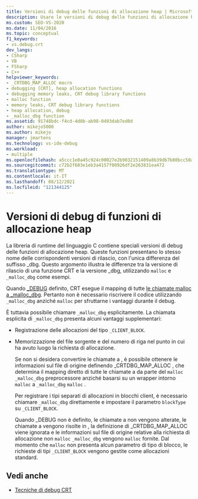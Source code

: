```yaml
---
title: Versioni di debug delle funzioni di allocazione heap | Microsoft Docs
description: Usare le versioni di debug delle funzioni di allocazione heap nella libreria di runtime del linguaggio C. Queste funzioni hanno gli stessi nomi delle versioni di rilascio _dbg aggiunte.
ms.custom: SEO-VS-2020
ms.date: 11/04/2016
ms.topic: conceptual
f1_keywords:
- vs.debug.crt
dev_langs:
- CSharp
- VB
- FSharp
- C++
helpviewer_keywords:
- _CRTDBG_MAP_ALLOC macro
- debugging [CRT], heap allocation functions
- debugging memory leaks, CRT debug library functions
- malloc function
- memory leaks, CRT debug library functions
- heap allocation, debug
- _malloc_dbg function
ms.assetid: 91748bdc-f4cd-4d8b-ab98-0493dab7ed0d
author: mikejo5000
ms.author: mikejo
manager: jmartens
ms.technology: vs-ide-debug
ms.workload:
- multiple
ms.openlocfilehash: a5ccc1e0a45c924c00027e2b9032151409a8b39db7b80bcc50ae25286b05cbe4
ms.sourcegitcommit: c72b2f603e1eb3a4157f00926df2e263831ea472
ms.translationtype: MT
ms.contentlocale: it-IT
ms.lasthandoff: 08/12/2021
ms.locfileid: "121344125"
---
```

# <a name="debug-versions-of-heap-allocation-functions"></a>Versioni di debug di funzioni di allocazione heap
La libreria di runtime del linguaggio C contiene speciali versioni di debug delle funzioni di allocazione heap. Queste funzioni presentano lo stesso nome delle corrispondenti versioni di rilascio, con l'unica differenza del suffisso _dbg. Questo argomento illustra le differenze tra la versione di rilascio di una funzione CRT e la versione _dbg, utilizzando `malloc` e `_malloc_dbg` come esempi.

 Quando [_DEBUG](/cpp/c-runtime-library/debug) definito, CRT esegue il mapping di tutte [le chiamate malloc](/cpp/c-runtime-library/reference/malloc) [a _malloc_dbg](/cpp/c-runtime-library/reference/malloc-dbg). Pertanto non è necessario riscrivere il codice utilizzando `_malloc_dbg` anziché `malloc` per sfruttarne i vantaggi durante il debug.

 È tuttavia possibile chiamare `_malloc_dbg` esplicitamente. La chiamata esplicita di `_malloc_dbg` presenta alcuni vantaggi supplementari:

- Registrazione delle allocazioni del tipo `_CLIENT_BLOCK`.

- Memorizzazione del file sorgente e del numero di riga nel punto in cui ha avuto luogo la richiesta di allocazione.

  Se non si desidera convertire le chiamate a , è possibile ottenere le informazioni sul file di origine definendo _CRTDBG_MAP_ALLOC , che determina il mapping diretto di tutte le chiamate a da parte del `malloc` `_malloc_dbg` preprocessore [](/cpp/c-runtime-library/crtdbg-map-alloc)anziché basarsi su un wrapper intorno `malloc` a `_malloc_dbg` `malloc` .

  Per registrare i tipi separati di allocazioni in blocchi client, è necessario chiamare `_malloc_dbg` direttamente e impostare il parametro `blockType` su `_CLIENT_BLOCK`.

  Quando _DEBUG non è definito, le chiamate a non vengono alterate, le chiamate a vengono risolte in , la definizione di _CRTDBG_MAP_ALLOC viene ignorata e le informazioni sul file di origine relative alla richiesta di allocazione non `malloc` `_malloc_dbg` vengono `malloc` fornite. [](/cpp/c-runtime-library/crtdbg-map-alloc) Dal momento che `malloc` non presenta alcun parametro di tipo di blocco, le richieste di tipi `_CLIENT_BLOCK` vengono gestite come allocazioni standard.

## <a name="see-also"></a>Vedi anche

- [Tecniche di debug CRT](../debugger/crt-debugging-techniques.md)
